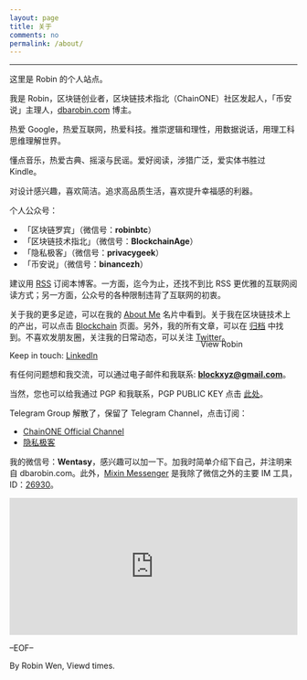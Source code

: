 ```yaml
---
layout: page
title: 关于
comments: no
permalink: /about/
---
```


***

这里是 Robin 的个人站点。

我是 Robin，区块链创业者，区块链技术指北（ChainONE）社区发起人，「币安说」主理人，[dbarobin.com](https://dbarobin.com) 博主。

热爱 Google，热爱互联网，热爱科技。推崇逻辑和理性，用数据说话，用理工科思维理解世界。

懂点音乐，热爱古典、摇滚与民谣。爱好阅读，涉猎广泛，爱实体书胜过 Kindle。

对设计感兴趣，喜欢简洁。追求高品质生活，喜欢提升幸福感的利器。

个人公众号：

* 「区块链罗宾」（微信号：**robinbtc**）
* 「区块链技术指北」（微信号：**BlockchainAge**）
* 「隐私极客」（微信号：**privacygeek**）
* 「币安说」（微信号：**binancezh**）

建议用 [RSS](https://dbarobin.com/feed.xml) 订阅本博客。一方面，迄今为止，还找不到比 RSS 更优雅的互联网阅读方式；另一方面，公众号的各种限制违背了互联网的初衷。

关于我的更多足迹，可以在我的 [About Me](https://about.me/dbarobin) 名片中看到。关于我在区块链技术上的产出，可以点击 [Blockchain](https://dbarobin.com/blockchain) 页面。另外，我的所有文章，可以在 [归档](https://dbarobin.com/archives) 中找到。不喜欢发朋友圈，关注我的日常动态，可以关注 [Twitter](https://twitter.com/vrwio)。

Keep in touch: [LinkedIn](https://www.linkedin.com/in/dbarobin) <a href="https://www.linkedin.com/in/dbarobin" target="_blank"><img src="https://dbarobin.com/images/linkedin_btn_profile_greytxt_80x15.gif" alt="View Robin Wen's profile on LinkedIn" style="border: 0px;height: 15px;width: 80px;position: absolute;margin-left: 180px;margin-top: -20px;vertical-align: baseline;"/></a>

有任何问题想和我交流，可以通过电子邮件和我联系: **blockxyz@gmail.com**。

当然，您也可以给我通过 PGP 和我联系，PGP PUBLIC KEY 点击 [此处](https://pgp.mit.edu/pks/lookup?search=0x9CD45A5A&op=index)。

Telegram Group 解散了，保留了 Telegram Channel，点击订阅：

* [ChainONE Official Channel](https://t.me/chainone)
* [隐私极客](https://t.me/privacygeek)

我的微信号：**Wentasy**，感兴趣可以加一下。加我时简单介绍下自己，并注明来自 dbarobin.com。此外，[Mixin Messenger](https://mixin.one/messenger) 是我除了微信之外的主要 IM 工具，ID：[26930](https://mixin.one/codes/89f7e832-ff53-4fff-ad47-10c68ec96ae2)。

<iframe src="https://dbarobin.com/simple/" style="overflow-x:hidden;overflow-y:hidden; border:0xp none #fff; min-height:240px; width:100%;"  frameborder="0" scrolling="no"></iframe>

–EOF–

<p class="post-meta">
   <span id="busuanzi_container_page_pv">
      By Robin Wen, Viewd <span id="busuanzi_value_page_pv"></span> times.
   </span>
</p>